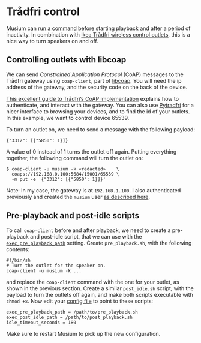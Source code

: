 # Trådfri control


Musium can [run a command](configuration.md#exec_pre_playback_path) before
starting playback and after a period of inactivity. In combination with [Ikea
Trådfri wireless control outlets][outlets], this is a nice way to turn speakers
on and off.

[outlets]: https://www.ikea.com/nl/en/p/tradfri-wireless-control-outlet-90356166/

## Controlling outlets with libcoap

We can send _Constrained Application Protocol_ (CoAP) messages to the Trådfri
gateway using `coap-client`, part of [libcoap](https://www.libcoap.net/). You
will need the <abbr>ip</abbr> address of the gateway, and the security code on
the back of the device.

[This excellent guide to Trådfri’s CoAP implementation][coap-docs] explains how
to authenticate, and interact with the gateway. You can also use
[Pytradfri][pytradfri] for a nicer interface to browsing your devices, and to
find the id of your outlets. In this example, we want to control device 65539.

To turn an outlet on, we need to send a message with the following payload:

    {"3312": [{"5850": 1}]}

A value of 0 instead of 1 turns the outlet off again. Putting everything
together, the following command will turn the outlet on:

    $ coap-client -u musium -k «redacted»    \
      coaps://192.168.0.100:5684/15001/65539 \
      -m put -e '{"3312": [{"5850": 1}]}'

Note: In my case, the gateway is at `192.168.1.100`. I also authenticated
previously and created the `musium` user [as described here][gate-auth].

[coap-docs]: https://github.com/glenndehaan/ikea-tradfri-coap-docs
[pytradfri]: https://github.com/home-assistant-libs/pytradfri
[gate-auth]: https://github.com/glenndehaan/ikea-tradfri-coap-docs/blob/68976e6641e4533f9ad51ec724942a0b6c143bce/README.md#authenticate

## Pre-playback and post-idle scripts

To call `coap-client` before and after playback, we need to create a
pre-playback and post-idle script, that we can use with the
[`exec_pre_playback_path`](configuration.md#exec_pre_playback_path) setting.
Create `pre_playback.sh`, with the following contents:

    #!/bin/sh
    # Turn the outlet for the speaker on.
    coap-client -u musium -k ...

and replace the `coap-client` command with the one for your outlet, as shown in
the previous section. Create a similar `post_idle.sh` script, with the payload
to turn the outlets off again, and make both scripts executable with `chmod +x`.
Now edit your [config file](configuration.md) to point to these scripts:

    exec_pre_playback_path = /path/to/pre_playback.sh
    exec_post_idle_path = /path/to/post_playback.sh
    idle_timeout_seconds = 180

Make sure to restart Musium to pick up the new configuration.
